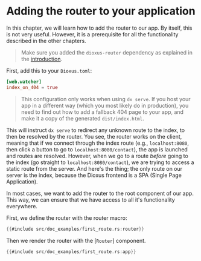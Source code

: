 # Adding the router to your application

In this chapter, we will learn how to add the router to our app. By itself, this
is not very useful. However, it is a prerequisite for all the functionality
described in the other chapters.

> Make sure you added the `dioxus-router` dependency as explained in the
> [introduction](../index.md).

First, add this to your `Dioxus.toml`:

```toml
[web.watcher]
index_on_404 = true
```

> This configuration only works when using `dx serve`. If you host your app in a different way (which you most likely do in production), you need to find out how to add a fallback 404 page to your app, and make it a copy of the generated `dist/index.html`.

This will instruct `dx serve` to redirect any unknown route to the index, to then be resolved by the router.
You see, the router works on the client, meaning that if we connect through the index route (e.g., `localhost:8080`, then click a button to go to `localhost:8080/contact`), the app is launched and routes are resolved.
However, when we go to a route *before* going to the index (go straight to `localhost:8080/contact`), we are trying to access a static route from the server.
And here's the thing; the only route on our server is the index, because the Dioxus frontend is a SPA (Single Page Application).

In most cases, we want to add the router to the root component of our app. This
way, we can ensure that we have access to all it's functionality everywhere.

First, we define the router with the router macro:

```rust
{{#include src/doc_examples/first_route.rs:router}}
```

Then we render the router with the [`Router`] component.

```rust
{{#include src/doc_examples/first_route.rs:app}}
```
